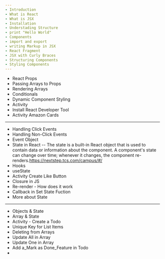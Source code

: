```yaml
--- 
- Introduction
- What is React
- What is JSX
- Installation
- Understading Structure
- print "Hello World"
- Components
- import and export 
- writing Markup in JSX
- React Fragment 
- JSX with Curly Braces
- Structuring Components
- Styling Components
---
```

- React Props
- Passing Arrays to Props
- Rendering Arrays
- Conditionals
- Dynamic Component Styling
- Activity
- Install React Developer Tool
- Activity Amazon Cards
---
- Handling Click Events
- Handling Non-Click Events
- Event Object
- State in React
-- The state is a built-in React object that is used to contain data or information about the component. A component's state can change over time; whenever it changes, the component re-renders.https://nextstep.tcs.com/campus/#/
- Hooks
- useState
- Activity Create Like Button
- Closure in JS
- Re-render - How does it work
- Callback in Set State Fuction 
- More about State
---
- Objects & State
- Array & State
- Activity - Create a Todo
- Unique Key for List Items
- Deleting from Arrays
- Update All in Array
- Update One in Array
- Add a_Mark as Done_Feature in Todo
-  














